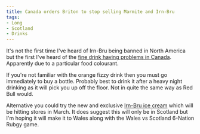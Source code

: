 ```yaml
---
title: Canada orders Briton to stop selling Marmite and Irn-Bru
tags:
- Long
- Scotland
- Drinks
---
```


It's not the first time I've heard of Irn-Bru being banned in North America but the first I've heard of the [fine drink having problems in Canada](http://www.bbc.co.uk/news/world-us-canada-25867613). Apparently due to a particular food colourant.

If you're not familiar with the orange fizzy drink then you must go immediately to buy a bottle. Probably best to drink it after a heavy night drinking as it will pick you up off the floor. 
Not in quite the same way as Red Bull would. 

Alternative you could try the new and exclusive [Irn-Bru ice cream](http://www.independent.co.uk/life-style/food-and-drink/irnbru-unveil-new-ice-cream-in-scotland-9096615.html) which will be hitting stores in March. It does suggest this will only be in Scotland but I'm hoping it will make it to Wales along with the Wales vs Scotland 6-Nation Rubgy game.
